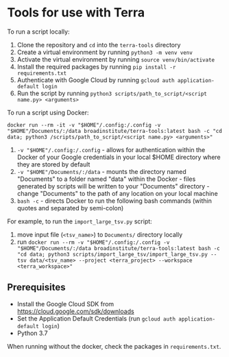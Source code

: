 # Tools for use with Terra


To run a script locally:

1. Clone the repository and `cd` into the `terra-tools` directory
2. Create a virtual environment by running `python3 -m venv venv`
3. Activate the virtual environment by running `source venv/bin/activate`
4. Install the required packages by running `pip install -r requirements.txt`
5. Authenticate with Google Cloud by running `gcloud auth application-default login`
6. Run the script by running `python3 scripts/path_to_script/<script name.py> <arguments>`

To run a script using Docker:

  `docker run --rm -it -v "$HOME"/.config:/.config -v "$HOME"/Documents/:/data broadinstitute/terra-tools:latest bash -c "cd data; python3 /scripts/path_to_script/<script name.py> <arguments>"`

  1. `-v "$HOME"/.config:/.config`
    - allows for authentication within the Docker of your Google credentials in your local $HOME directory where they are stored by default
  2. `-v "$HOME"/Documents/:/data`
    - mounts the directory named "Documents" to a folder named "data" within the Docker
    - files generated by scripts will be written to your "Documents" directory
    - change "Documents" to the path of any location on your local machine
  3. `bash -c`
    - directs Docker to run the following bash commands (within quotes and separated by semi-colon)

For example, to run the `import_large_tsv.py` script:
  1. move input file (`<tsv_name>`) to `Documents/` directory locally
  2. run
    `docker run --rm -v "$HOME"/.config:/.config -v "$HOME"/Documents/:/data broadinstitute/terra-tools:latest bash -c "cd data; python3 scripts/import_large_tsv/import_large_tsv.py --tsv data/<tsv_name> --project <terra_project> --workspace <terra_workspace>"`

## Prerequisites
* Install the Google Cloud SDK from https://cloud.google.com/sdk/downloads
* Set the Application Default Credentials (run `gcloud auth application-default login`)
* Python 3.7

When running without the docker, check the packages in `requirements.txt`.